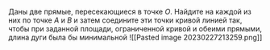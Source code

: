 Даны две прямые, пересекающиеся в точке $O$. Найдите на каждой из них по точке $A$ и $B$ и затем соедините эти точки кривой линией так, чтобы при заданной площади, ограниченной кривой и обеими прямыми, длина дуги была бы минимальной
![[Pasted image 20230227213259.png]]
